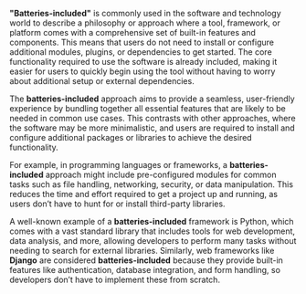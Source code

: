**"Batteries-included"** is commonly used in the software and technology world to describe a philosophy or approach where a tool, framework, or platform comes with a comprehensive set of built-in features and components. This means that users do not need to install or configure additional modules, plugins, or dependencies to get started. The core functionality required to use the software is already included, making it easier for users to quickly begin using the tool without having to worry about additional setup or external dependencies.

The **batteries-included** approach aims to provide a seamless, user-friendly experience by bundling together all essential features that are likely to be needed in common use cases. This contrasts with other approaches, where the software may be more minimalistic, and users are required to install and configure additional packages or libraries to achieve the desired functionality.

For example, in programming languages or frameworks, a **batteries-included** approach might include pre-configured modules for common tasks such as file handling, networking, security, or data manipulation. This reduces the time and effort required to get a project up and running, as users don’t have to hunt for or install third-party libraries.

A well-known example of a **batteries-included** framework is Python, which comes with a vast standard library that includes tools for web development, data analysis, and more, allowing developers to perform many tasks without needing to search for external libraries. Similarly, web frameworks like **Django** are considered **batteries-included** because they provide built-in features like authentication, database integration, and form handling, so developers don’t have to implement these from scratch.
